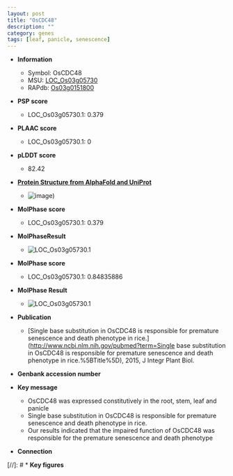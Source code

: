 ```yaml
---
layout: post
title: "OsCDC48"
description: ""
category: genes
tags: [leaf, panicle, senescence]
---
```


* **Information**  
    + Symbol: OsCDC48  
    + MSU: [LOC_Os03g05730](http://rice.plantbiology.msu.edu/cgi-bin/ORF_infopage.cgi?orf=LOC_Os03g05730)  
    + RAPdb: [Os03g0151800](http://rapdb.dna.affrc.go.jp/viewer/gbrowse_details/irgsp1?name=Os03g0151800)  

* **PSP score**  
    + LOC_Os03g05730.1: 0.379 

* **PLAAC score**  
    + LOC_Os03g05730.1: 0 

* **pLDDT score**
    + 82.42

* **[Protein Structure from AlphaFold and UniProt](https://www.uniprot.org/uniprotkb/Q10RP0/entry#structure)**
    + ![image](https://ricepsp.github.io/images/Q1/AF-Q10RP0-F1.png))

* **MolPhase score**
    + LOC_Os03g05730.1: 0.379

* **MolPhaseResult**
    + ![LOC_Os03g05730.1](https://ricepsp.github.io/pictures/LOC_Os03g/LOC_Os03g05730.1.png)

* **MolPhase score**
    + LOC_Os03g05730.1: 0.84835886

* **MolPhase Result**
    + ![LOC_Os03g05730.1](https://304243504.github.io/Pictures/LOC_Os03g/LOC_Os03g05730.1.png)

* **Publication**  
    + [Single base substitution in OsCDC48 is responsible for premature senescence and death phenotype in rice.](http://www.ncbi.nlm.nih.gov/pubmed?term=Single base substitution in OsCDC48 is responsible for premature senescence and death phenotype in rice.%5BTitle%5D), 2015, J Integr Plant Biol.

* **Genbank accession number**  

* **Key message**  
    + OsCDC48 was expressed constitutively in the root, stem, leaf and panicle
    + Single base substitution in OsCDC48 is responsible for premature senescence and death phenotype in rice.
    + Our results indicated that the impaired function of OsCDC48 was responsible for the premature senescence and death phenotype

* **Connection**  

[//]: # * **Key figures**  


